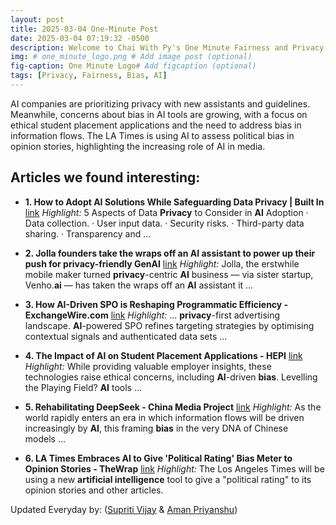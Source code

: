 ```yaml
---
layout: post
title: 2025-03-04 One-Minute Post
date: 2025-03-04 07:19:32 -0500
description: Welcome to Chai With Py's One Minute Fairness and Privacy, which aims to provide you the current happenings in the world of Fairness, Privacy, and AI.
img: # one_minute_logo.png # Add image post (optional)
fig-caption: One Minute Logo# Add figcaption (optional)
tags: [Privacy, Fairness, Bias, AI]
---
```


AI companies are prioritizing privacy with new assistants and guidelines. Meanwhile, concerns about bias in AI tools are growing, with a focus on ethical student placement applications and the need to address bias in information flows. The LA Times is using AI to assess political bias in opinion stories, highlighting the increasing role of AI in media.

## Articles we found interesting:

- **1. How to Adopt <b>AI</b> Solutions While Safeguarding Data <b>Privacy</b> | Built In** [link](https://builtin.com/articles/ai-adoption-data-privacy)
_Highlight:_ 5 Aspects of Data <b>Privacy</b> to Consider in <b>AI</b> Adoption &middot; Data collection. &middot; User input data. &middot; Security risks. &middot; Third-party data sharing. &middot; Transparency and&nbsp;...

- **2. Jolla founders take the wraps off an <b>AI</b> assistant to power up their push for <b>privacy</b>-friendly GenAI** [link](https://techcrunch.com/2025/03/03/jolla-founders-take-the-wraps-off-an-ai-assistant-to-power-up-their-push-for-privacy-friendly-genai/)
_Highlight:_ Jolla, the erstwhile mobile maker turned <b>privacy</b>-centric <b>AI</b> business — via sister startup, Venho.<b>ai</b> — has taken the wraps off an <b>AI</b> assistant it&nbsp;...

- **3. How <b>AI</b>-Driven SPO is Reshaping Programmatic Efficiency - ExchangeWire.com** [link](https://www.exchangewire.com/blog/2025/03/03/ai-driven-spo-reshaping-programmatic-efficiency-an-amir-sharer-ceo-brave/)
_Highlight:_ ... <b>privacy</b>-first advertising landscape. <b>AI</b>-powered SPO refines targeting strategies by optimising contextual signals and authenticated data sets&nbsp;...

- **4. The Impact of <b>AI</b> on Student Placement Applications - HEPI** [link](https://www.hepi.ac.uk/2025/03/04/the-impact-of-ai-on-student-placement-applications/)
_Highlight:_ While providing valuable employer insights, these technologies raise ethical concerns, including <b>AI</b>-driven <b>bias</b>. Levelling the Playing Field? <b>AI</b> tools&nbsp;...

- **5. Rehabilitating DeepSeek - China Media Project** [link](https://chinamediaproject.org/2025/03/04/rehabilitating-deepseek/)
_Highlight:_ As the world rapidly enters an era in which information flows will be driven increasingly by <b>AI</b>, this framing <b>bias</b> in the very DNA of Chinese models&nbsp;...

- **6. LA Times Embraces <b>AI</b> to Give &#39;Political Rating&#39; <b>Bias</b> Meter to Opinion Stories - TheWrap** [link](https://www.thewrap.com/la-times-ai-political-rating-opinion-stories/)
_Highlight:_ The Los Angeles Times will be using a new <b>artificial intelligence</b> tool to give a &quot;political rating&quot; to its opinion stories and other articles.


Updated Everyday by: (<a href="https://supritivijay.github.io/">Supriti Vijay</a> & <a href="https://amanpriyanshu.github.io/">Aman Priyanshu</a>)
